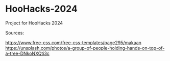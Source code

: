 # HooHacks-2024
Project for HooHacks 2024



Sources:

https://www.free-css.com/free-css-templates/page295/makaan
https://unsplash.com/photos/a-group-of-people-holding-hands-on-top-of-a-tree-DNkoNXQti3c
